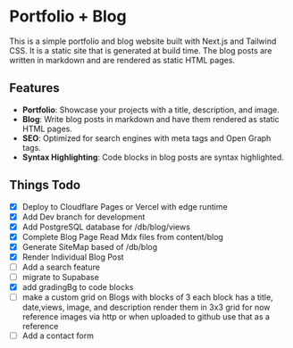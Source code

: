 # Portfolio + Blog

This is a simple portfolio and blog website built with Next.js and Tailwind CSS.
It is a static site that is generated at build time.
The blog posts are written in markdown and are rendered as static HTML pages.

## Features

- **Portfolio**: Showcase your projects with a title, description, and image.
- **Blog**: Write blog posts in markdown and have them rendered as static HTML pages.
- **SEO**: Optimized for search engines with meta tags and Open Graph tags.
- **Syntax Highlighting**: Code blocks in blog posts are syntax highlighted.

## Things Todo

- [x] Deploy to Cloudflare Pages or Vercel with edge runtime
- [x] Add Dev branch for development
- [x] Add PostgreSQL database for /db/blog/views
- [x] Complete Blog Page Read Mdx files from content/blog
- [x] Generate SiteMap based of /db/blog
- [x] Render Individual Blog Post
- [ ] Add a search feature
- [ ] migrate to Supabase
- [x] add gradingBg to code blocks
- [ ] make a custom grid on Blogs
      with blocks of 3
      each block has a title, date,views, image, and description
      render them in 3x3 grid
      for now reference images via http or when uploaded to github use that as a reference
- [ ] Add a contact form
